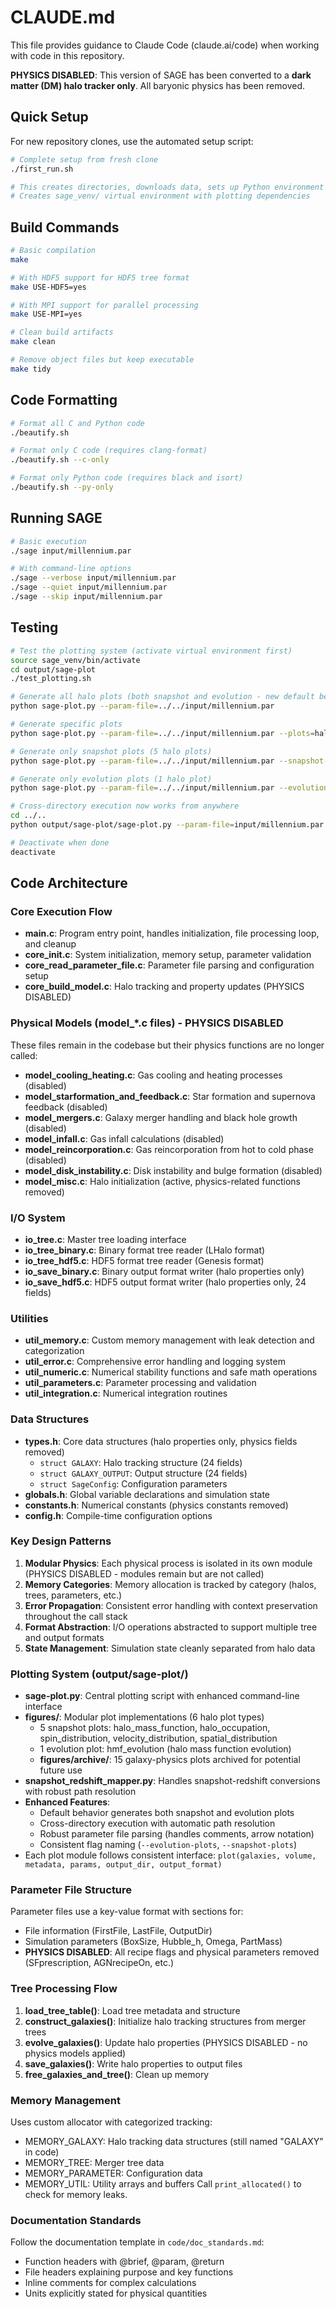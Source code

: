 # CLAUDE.md

This file provides guidance to Claude Code (claude.ai/code) when working with code in this repository.

**PHYSICS DISABLED**: This version of SAGE has been converted to a **dark matter (DM) halo tracker only**. All baryonic physics has been removed.

## Quick Setup

For new repository clones, use the automated setup script:

```bash
# Complete setup from fresh clone
./first_run.sh

# This creates directories, downloads data, sets up Python environment
# Creates sage_venv/ virtual environment with plotting dependencies
```

## Build Commands

```bash
# Basic compilation
make

# With HDF5 support for HDF5 tree format
make USE-HDF5=yes

# With MPI support for parallel processing
make USE-MPI=yes

# Clean build artifacts
make clean

# Remove object files but keep executable
make tidy
```

## Code Formatting

```bash
# Format all C and Python code
./beautify.sh

# Format only C code (requires clang-format)
./beautify.sh --c-only

# Format only Python code (requires black and isort)
./beautify.sh --py-only
```

## Running SAGE

```bash
# Basic execution
./sage input/millennium.par

# With command-line options
./sage --verbose input/millennium.par
./sage --quiet input/millennium.par
./sage --skip input/millennium.par
```

## Testing

```bash
# Test the plotting system (activate virtual environment first)
source sage_venv/bin/activate
cd output/sage-plot
./test_plotting.sh

# Generate all halo plots (both snapshot and evolution - new default behavior)
python sage-plot.py --param-file=../../input/millennium.par

# Generate specific plots
python sage-plot.py --param-file=../../input/millennium.par --plots=halo_mass_function,spin_distribution

# Generate only snapshot plots (5 halo plots)
python sage-plot.py --param-file=../../input/millennium.par --snapshot-plots

# Generate only evolution plots (1 halo plot)
python sage-plot.py --param-file=../../input/millennium.par --evolution-plots

# Cross-directory execution now works from anywhere
cd ../..
python output/sage-plot/sage-plot.py --param-file=input/millennium.par --plots=halo_mass_function

# Deactivate when done
deactivate
```

## Code Architecture

### Core Execution Flow
- **main.c**: Program entry point, handles initialization, file processing loop, and cleanup
- **core_init.c**: System initialization, memory setup, parameter validation
- **core_read_parameter_file.c**: Parameter file parsing and configuration setup
- **core_build_model.c**: Halo tracking and property updates (PHYSICS DISABLED)

### Physical Models (model_*.c files) - **PHYSICS DISABLED**
These files remain in the codebase but their physics functions are no longer called:
- **model_cooling_heating.c**: Gas cooling and heating processes (disabled)
- **model_starformation_and_feedback.c**: Star formation and supernova feedback (disabled)
- **model_mergers.c**: Galaxy merger handling and black hole growth (disabled)
- **model_infall.c**: Gas infall calculations (disabled)
- **model_reincorporation.c**: Gas reincorporation from hot to cold phase (disabled)
- **model_disk_instability.c**: Disk instability and bulge formation (disabled)
- **model_misc.c**: Halo initialization (active, physics-related functions removed)

### I/O System
- **io_tree.c**: Master tree loading interface
- **io_tree_binary.c**: Binary format tree reader (LHalo format)
- **io_tree_hdf5.c**: HDF5 format tree reader (Genesis format)
- **io_save_binary.c**: Binary output format writer (halo properties only)
- **io_save_hdf5.c**: HDF5 output format writer (halo properties only, 24 fields)

### Utilities
- **util_memory.c**: Custom memory management with leak detection and categorization
- **util_error.c**: Comprehensive error handling and logging system
- **util_numeric.c**: Numerical stability functions and safe math operations
- **util_parameters.c**: Parameter processing and validation
- **util_integration.c**: Numerical integration routines

### Data Structures
- **types.h**: Core data structures (halo properties only, physics fields removed)
  - `struct GALAXY`: Halo tracking structure (24 fields)
  - `struct GALAXY_OUTPUT`: Output structure (24 fields)
  - `struct SageConfig`: Configuration parameters
- **globals.h**: Global variable declarations and simulation state
- **constants.h**: Numerical constants (physics constants removed)
- **config.h**: Compile-time configuration options

### Key Design Patterns
1. **Modular Physics**: Each physical process is isolated in its own module (PHYSICS DISABLED - modules remain but are not called)
2. **Memory Categories**: Memory allocation is tracked by category (halos, trees, parameters, etc.)
3. **Error Propagation**: Consistent error handling with context preservation throughout the call stack
4. **Format Abstraction**: I/O operations abstracted to support multiple tree and output formats
5. **State Management**: Simulation state cleanly separated from halo data

### Plotting System (output/sage-plot/)
- **sage-plot.py**: Central plotting script with enhanced command-line interface
- **figures/**: Modular plot implementations (6 halo plot types)
  - 5 snapshot plots: halo_mass_function, halo_occupation, spin_distribution, velocity_distribution, spatial_distribution
  - 1 evolution plot: hmf_evolution (halo mass function evolution)
  - **figures/archive/**: 15 galaxy-physics plots archived for potential future use
- **snapshot_redshift_mapper.py**: Handles snapshot-redshift conversions with robust path resolution
- **Enhanced Features**:
  - Default behavior generates both snapshot and evolution plots
  - Cross-directory execution with automatic path resolution
  - Robust parameter file parsing (handles comments, arrow notation)
  - Consistent flag naming (`--evolution-plots`, `--snapshot-plots`)
- Each plot module follows consistent interface: `plot(galaxies, volume, metadata, params, output_dir, output_format)`

### Parameter File Structure
Parameter files use a key-value format with sections for:
- File information (FirstFile, LastFile, OutputDir)
- Simulation parameters (BoxSize, Hubble_h, Omega, PartMass)
- **PHYSICS DISABLED**: All recipe flags and physical parameters removed (SFprescription, AGNrecipeOn, etc.)

### Tree Processing Flow
1. **load_tree_table()**: Load tree metadata and structure
2. **construct_galaxies()**: Initialize halo tracking structures from merger trees
3. **evolve_galaxies()**: Update halo properties (PHYSICS DISABLED - no physics models applied)
4. **save_galaxies()**: Write halo properties to output files
5. **free_galaxies_and_tree()**: Clean up memory

### Memory Management
Uses custom allocator with categorized tracking:
- MEMORY_GALAXY: Halo tracking data structures (still named "GALAXY" in code)
- MEMORY_TREE: Merger tree data
- MEMORY_PARAMETER: Configuration data
- MEMORY_UTIL: Utility arrays and buffers
Call `print_allocated()` to check for memory leaks.

### Documentation Standards
Follow the documentation template in `code/doc_standards.md`:
- Function headers with @brief, @param, @return
- File headers explaining purpose and key functions
- Inline comments for complex calculations
- Units explicitly stated for physical quantities